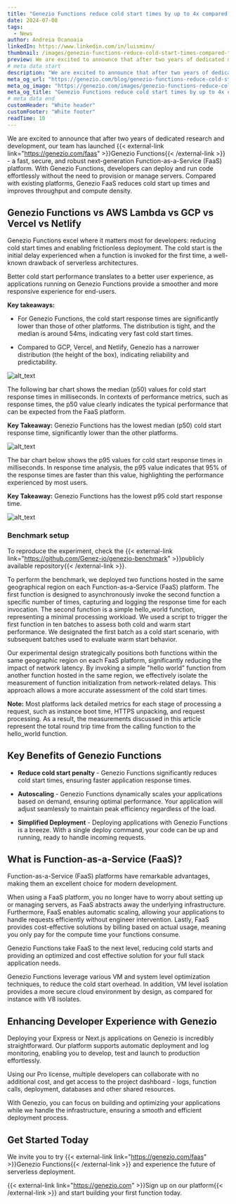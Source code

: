 ```yaml
---
title: "Genezio Functions reduce cold start times by up to 4x compared to AWS Lambda"
date: 2024-07-08
tags:
  - News
author: Andreia Ocanoaia
linkedIn: https://www.linkedin.com/in/luisminv/
thumbnail: /images/genezio-functions-reduce-cold-start-times-compared-to-Lambda.webp
preview: We are excited to announce that after two years of dedicated development, our team has launched Genezio Functions
# meta data start
description: "We are excited to announce that after two years of dedicated development, our team has launched Genezio Functions"
meta_og_url: "https://genezio.com/blog/genezio-functions-reduce-cold-start-times/"
meta_og_image: "https://genezio.com/images/genezio-functions-reduce-cold-start-times-compared-to-Lambda.webp"
meta_og_title: "Genezio Functions reduce cold start times by up to 4x compared to AWS Lambda"
# meta data end
customHeader: "White header"
customFooter: "White footer"
readTime: 10
---
```


We are excited to announce that after two years of dedicated research and development, our team has launched {{< external-link link="https://genezio.com/faas" >}}Genezio Functions{{< /external-link >}} - a fast, secure, and robust next-generation Function-as-a-Service (FaaS) platform. With Genezio Functions, developers can deploy and run code effortlessly without the need to provision or manage servers. Compared with existing platforms, Genezio FaaS reduces cold start up times and improves throughput and compute density.

## Genezio Functions vs AWS Lambda vs GCP vs Vercel vs Netlify

Genezio Functions excel where it matters most for developers: reducing cold start times and enabling frictionless deployment. The cold start is the initial delay experienced when a function is invoked for the first time, a well-known drawback of serverless architectures.

Better cold start performance translates to a better user experience, as applications running on Genezio Functions provide a smoother and more responsive experience for end-users.

**Key takeaways:**

- For Genezio Functions, the cold start response times are significantly lower than those of other platforms. The distribution is tight, and the median is around 54ms, indicating very fast cold start times.

- Compared to GCP, Vercel, and Netlify, Genezio has a narrower distribution (the height of the box), indicating reliability and predictability.

![alt_text](/posts/genezioFunctions2.webp)

The following bar chart shows the median (p50) values for cold start response times in milliseconds. In contexts of performance metrics, such as response times, the p50 value clearly indicates the typical performance that can be expected from the FaaS platform.

**Key Takeaway:** Genezio Functions has the lowest median (p50) cold start response time, significantly lower than the other platforms.

![alt_text](/posts/genezioFunctions3.webp)

The bar chart below shows the p95 values for cold start response times in milliseconds. In response time analysis, the p95 value indicates that 95% of the response times are faster than this value, highlighting the performance experienced by most users.

**Key Takeaway:** Genezio Functions has the lowest p95 cold start response time.

![alt_text](/posts/genezioFunctions1.webp)

### Benchmark setup

To reproduce the experiment, check the {{< external-link link="https://github.com/Genez-io/genezio-benchmark" >}}publicly available repository{{< /external-link >}}.

To perform the benchmark, we deployed two functions hosted in the same geographical region on each Function-as-a-Service (FaaS) platform. The first function is designed to asynchronously invoke the second function a specific number of times, capturing and logging the response time for each invocation. The second function is a simple hello_world function, representing a minimal processing workload.
We used a script to trigger the first function in ten batches to assess both cold and warm start performance. We designated the first batch as a cold start scenario, with subsequent batches used to evaluate warm start behavior.

Our experimental design strategically positions both functions within the same geographic region on each FaaS platform, significantly reducing the impact of network latency. By invoking a simple "hello world" function from another function hosted in the same region, we effectively isolate the measurement of function initialization from network-related delays. This approach allows a more accurate assessment of the cold start times.

**Note:** Most platforms lack detailed metrics for each stage of processing a request, such as instance boot time, HTTPS unpacking, and request processing. As a result, the measurements discussed in this article represent the total round trip time from the calling function to the hello_world function.

## Key Benefits of Genezio Functions

- **Reduce cold start penalty** - Genezio Functions significantly reduces cold start times, ensuring faster application response times.

- **Autoscaling** - Genezio Functions dynamically scales your applications based on demand, ensuring optimal performance. Your application will adjust seamlessly to maintain peak efficiency regardless of the load.

- **Simplified Deployment** - Deploying applications with Genezio Functions is a breeze. With a single deploy command, your code can be up and running, ready to handle incoming requests.

## What is Function-as-a-Service (FaaS)?

Function-as-a-Service (FaaS) platforms have remarkable advantages, making them an excellent choice for modern development.

When using a FaaS platform, you no longer have to worry about setting up or managing servers, as FaaS abstracts away the underlying infrastructure. Furthermore, FaaS enables automatic scaling, allowing your applications to handle requests efficiently without engineer intervention. Lastly, FaaS provides cost-effective solutions by billing based on actual usage, meaning you only pay for the compute time your functions consume.

Genezio Functions take FaaS to the next level, reducing cold starts and providing an optimized and cost effective solution for your full stack application needs.

Genezio Functions leverage various VM and system level optimization techniques, to reduce the cold start overhead. In addition, VM level isolation provides a more secure cloud environment by design, as compared for instance with V8 isolates.

## Enhancing Developer Experience with Genezio

Deploying your Express or Next.js applications on Genezio is incredibly straightforward. Our platform supports automatic deployment and log monitoring, enabling you to develop, test and launch to production effortlessly.

Using our Pro license, multiple developers can collaborate with no additional cost, and get access to the project dashboard - logs, function calls, deployment, databases and other shared resources.

With Genezio, you can focus on building and optimizing your applications while we handle the infrastructure, ensuring a smooth and efficient deployment process.

## Get Started Today

We invite you to try {{< external-link link="https://genezio.com/faas" >}}Genezio Functions{{< /external-link >}} and experience the future of serverless deployment.

{{< external-link link="https://genezio.com" >}}Sign up on our platform{{< /external-link >}} and start building your first function today.
